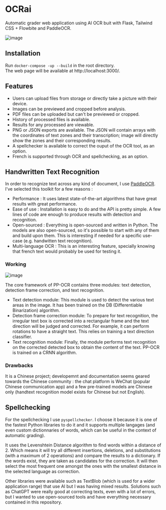 # OCRai
Automatic grader web application using AI OCR buit with Flask, Tailwind CSS + Flowbite and PaddleOCR.

![image](https://user-images.githubusercontent.com/35641452/211175562-b359498a-6327-4d6b-8b4e-7e2e0c4a164e.png)

## Installation 

Run
`docker-compose -up --build` in the root directory.  
The web page will be available at http://localhost:3000/.

## Features
- Users can upload files from storage or directly take a picture with their device.
- Images can be previewed and cropped before analysis.
- PDF files can be uploaded but can't be previewed or cropped. 
- History of processed files is available. 
- Results for any processed are viewable. 
- PNG or JSON exports are available. The JSON will contain arrays with the coordinates of text zones and their transcription; image will directly show the zones and their corresponding results.
- A spellchecker is available to correct the ouput of the OCR tool, as an option. 
- French is supported through OCR and spellchecking, as an option. 


## Handwritten Text Recognition

In order to recognize text across any kind of document, I use [PaddleOCR](https://github.com/PaddlePaddle/PaddleOCR).
I've selected this toolkit for a few reasons : 
- Performance : It uses latest state-of-the-art algorithms that have great results with great performance. 
- Ease of use : Installation is easy to do and the API is pretty simple. A few lines of code are enough to produce results with detection and recognition. 
- Open-sourced : Everything is open-sourced and written in Python. The models are also open-sourced, so it's possible to start with any of them and build upon them. This is interesting if needed for a specific use-case (e.g. handwitten text recognition).
- Multi-language OCR : This is an interesting feature, specially knowing that french text would probably be used for testing it.  

### Working 
![image](https://user-images.githubusercontent.com/35641452/211176906-317cadd2-d6bb-4e7e-b9cc-f26e80b33a9c.png)

The core framework of PP-OCR contains three modules: text detection,
detection frame correction, and text recognition.
- Text detection module: This module is used to detect the various text areas in the image. It has been trained on the DB (Differentiable Binarization) algorithm.
-  Detection frame correction module: To prepare for text recognition, the irregular text box is corrected into a rectangular frame and the
text direction will be judged and corrected. For example, it can perform rotations to have a straight text. This relies on training a text direction classifier.
- Text recognition module: Finally, the module performs text recognition on the corrected detected box to obtain the content of the text. PP-OCR is trained on a CRNN algorithm.

### Drawbacks
It is a Chinese project; developemnt and documentation seems geared towards the Chinese community : the chat platform is WeChat (popular Chinese communication app) and a few pre-trained models are Chinese only (handtext recognition model exists for Chinese but not English). 

## Spellchecking
For the spellchecking I use `pyspellchecker`. I choose it because it is one of the fastest Python libraries to do it and it supports multiple langages (and even custom dictionnaries of words, which can be useful in the context of automatic grading).  

It uses the Levenshtein Distance algorithm to find words within a distance of 2. Which means it will try all different insertions, deletions, and substitutions (with a maximum of 2 operations) and compare the results to a dictionary. If the words exist, they are taken as candidates for the correction. It will then select the most frequent one amongst the ones with the smallest distance in the selected language as correction. 

Other libraries were available such as TextBlob (which is used for a wider application range) that use AI but I was having mixed results. 
Solutions such as ChatGPT were really good at correcting texts, even with a lot of errors, but I wanted to use open-sourced tools and have everything necessary contained in this repository.  


